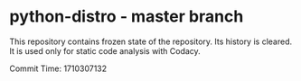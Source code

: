 # python-distro - master branch

This repository contains frozen state of the repository.
Its history is cleared. It is used only for static code
analysis with Codacy.

Commit Time: 1710307132